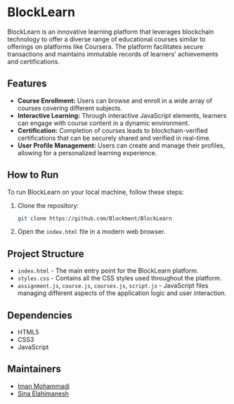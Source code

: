 # BlockLearn

BlockLearn is an innovative learning platform that leverages blockchain technology to offer a diverse range of educational courses similar to offerings on platforms like Coursera. The platform facilitates secure transactions and maintains immutable records of learners' achievements and certifications.

## Features

- **Course Enrollment:** Users can browse and enroll in a wide array of courses covering different subjects.
- **Interactive Learning:** Through interactive JavaScript elements, learners can engage with course content in a dynamic environment.
- **Certification:** Completion of courses leads to blockchain-verified certifications that can be securely shared and verified in real-time.
- **User Profile Management:** Users can create and manage their profiles, allowing for a personalized learning experience.

## How to Run

To run BlockLearn on your local machine, follow these steps:

1. Clone the repository:
   ```bash
   git clone https://github.com/Blockment/BlockLearn
   ```

2. Open the `index.html` file in a modern web browser.

## Project Structure

- `index.html` - The main entry point for the BlockLearn platform.
- `styles.css` - Contains all the CSS styles used throughout the platform.
- `assignment.js`, `course.js`, `courses.js`, `script.js` - JavaScript files managing different aspects of the application logic and user interaction.

## Dependencies

- HTML5
- CSS3
- JavaScript

## Maintainers

- [Iman Mohammadi](https://github.com/Imanm02)
- [Sina Elahimanesh](https://github.com/SinaElahimanesh)